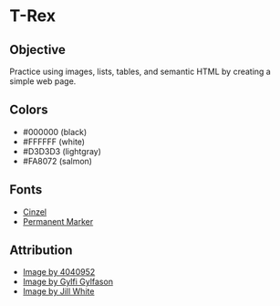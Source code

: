 # T-Rex

## Objective
Practice using images, lists, tables, and semantic HTML by creating a simple web page.

## Colors
- #000000 (black)
- #FFFFFF (white)
- #D3D3D3 (lightgray)
- #FA8072 (salmon)

## Fonts
- [Cinzel](https://fonts.google.com/specimen/Cinzel)
- [Permanent Marker](https://fonts.google.com/specimen/Permanent+Marker)

## Attribution
- [Image by 4040952](https://pixabay.com/illustrations/dinosaur-tyrannosaurus-animal-t-rex-6286030/)
- [Image by Gylfi Gylfason](https://pixabay.com/photos/volcano-lava-iceland-nature-7396466/)
- [Image by Jill White](https://pixabay.com/photos/tyrannosaurus-prehistoric-skeleton-447801/)
